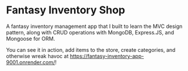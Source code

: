 # Fantasy Inventory Shop

A fantasy inventory management app that I built to learn the MVC design pattern, along with CRUD operations with MongoDB, Express.JS, and Mongoose for ORM.

You can see it in action, add items to the store, create categories, and otherwise wreak havoc at https://fantasy-inventory-app-9001.onrender.com/! 
